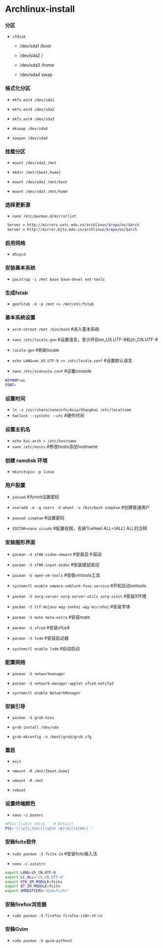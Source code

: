 # Archlinux-install

### 分区

* `cfdisk`

  * /dev/sda1   /boot

  * /dev/sda2   /

  * /dev/sda3   /home

  * /dev/sda4   swap

### 格式化分区

* `mkfs.ext4 /dev/sda1`

* `mkfs.ext4 /dev/sda2`

* `mkfs.ext4 /dev/sda3`

* `mkswap /dev/sda4`

* `swapon /dev/sda4`

### 挂载分区

* `mount /dev/sda2 /mnt`

* `mkdir /mnt/{boot,home}`

* `mount /dev/sda1 /mnt/boot`

* `mount /dev/sda3 /mnt/home`


### 选择更新源

* `nano /etc/pacman.d/mirrorlist`

 ```bash
  Server = http://mirrors.ustc.edu.cn/archlinux/$repo/os/$arch
  Server = http://mirror.bjtu.edu.cn/archlinux/$repo/os/$arch
 ```

### 启用网络

* `dhcpcd`

### 安装基本系统

* `pacstrap -i /mnt base base-devel net-tools`

### 生成fstab

* `genfstab -U -p /mnt >> /mnt/etc/fstab`

### 基本系统设置

* `arch-chroot /mnt /bin/bash`    #进入基本系统

* `nano /etc/locale.gen`    #设置语言，至少开启en_US.UTF-8和zh_CN.UTF-8

* `locale-gen`    #刷新locale

* `echo LANG=en_US.UTF-8 >> /etc/locale.conf`    #设置默认语言

* `nano /etc/vconsole.conf`    #设置console

 ```bash
 KEYMAP=us
 FONT=
 ```

### 设置时间

* `ln -s /usr/share/zoneinfo/Asia/Shanghai /etc/localtime`
* `hwclock --systohc --utc`    #硬件时间

### 设置主机名

* `echo kai-arch > /etc/hostname`
* `nano /etc/hosts`    #修改hosts添加hostname

### 创建 ramdisk 环境

* `mkinitcpio -p linux`

### 用戶設置

* `passwd`    #为root设置密码

* `useradd -m -g users -G wheel -s /bin/bash simpkae`    #创建普通用户

* `passwd simpkae`    #设置密码

* `EDITOR=nano visudo`    #配置权限，去掉%wheel ALL=(ALL) ALL的注释

### 安装图形界面

* `pacman -S xf86-video-vmware`    #安装显卡驱动

* `pacman -S xf86-input-evdev`    #安装键鼠驱动

* `pacman -S open-vm-tools`    #安裝vmtools工具

* `systemctl enable vmware-vmblock-fuse.service`    #开机启动vmtools

* `pacman -S xorg-server xorg-server-utils xorg-xinit`    #安装X环境

* `pacman -S ttf-dejavu wqy-zenhei wqy-microhei`    #安装字体

* `pacman -S mate mate-extra`    #安装mate

* `pacman -S xfce4`    #安装xfce4

* `pacman -S lxdm`    #安装启动器

* `systemctl enable lxdm`    #自动启动

### 配置网络

* `pacman -S networkmanager`

* `pacman -S network-manager-applet xfce4-notifyd`

* `systemctl enable NetworkManager`

### 安装引导

* `pacman -S grub-bios`

* `grub-install /dev/sda`

* `grub-mkconfig -o /boot/grub/grub.cfg`

### 重启

* `exit`

* `umount -R /mnt/{boot,home}`

* `umount -R /mnt`

* `reboot`

### 设置终端颜色

* `nano ~/.bashrc`

 ```bash
 #PS1='[\u@\h \W]\$ '  # Default
 PS1='\[\e[1;31m\][\u@\h \W]\$\[\e[0m\] '
 ```

### 安裝fcitx软件

* `sudo pacman -S fcitx-im`    #安装fcitx输入法

* `nano ~/.xinitrc`

 ```bash
 export LANG=zh_CN.UTF-8
 export LC_ALL="zh_CN.UTF-8"
 export GTK_IM_MODULE=fcitx
 export QT_IM_MODULE=fcitx
 export XMODIFIERS="@im=fcitx"
 ```

### 安裝firefox浏览器

* `sudo pacman -S firefox firefox-i18n-zh-cn`

### 安裝Gvim

* `sudo pacman -S gvim-python3`
